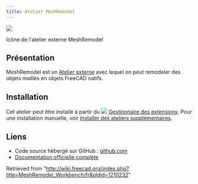 ```yaml
---
title: Atelier MeshRemodel
---
```

![](/images/MeshRemodel_workbench_icon.svg)

Icône de l'atelier externe MeshRemodel

## Présentation

MeshRemodel est un [Atelier externe](/External_workbenches/fr "External workbenches/fr") avec lequel on peut remodeler des objets maillés en objets FreeCAD natifs.

## Installation

Cet atelier peut être installé à partir du ![](/images/Std_AddonMgr.svg) [Gestionnaire des extensions](/Std_AddonMgr/fr "Std AddonMgr/fr"). Pour une installation manuelle, voir [Installer des ateliers supplémentaires](/Installing_more_workbenches/fr "Installing more workbenches/fr").

## Liens

* Code source hébergé sur GitHub : [github.com](https://github.com/mwganson/MeshRemodel)
* [Documentation officielle complète](https://github.com/mwganson/MeshRemodel/blob/master/README.md)

Retrieved from "<http://wiki.freecad.org/index.php?title=MeshRemodel_Workbench/fr&oldid=1210232>"